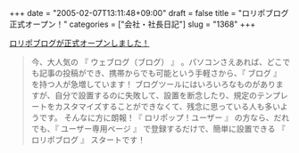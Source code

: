 +++
date = "2005-02-07T13:11:48+09:00"
draft = false
title = "ロリポブログ正式オープン！"
categories = ["会社・社長日記"]
slug = "1368"
+++

<a href="http://lolipop.jp/?mode=manual&state=user&state2=lolipo_blog" target="_blank">ロリポブログが正式オープンしました！</a>
<blockquote>今、大人気の 『 ウェブログ（ブログ） 』 。パソコンさえあれば、どこでも記事の投稿ができ、携帯からでも可能という手軽さから、『 ブログ 』 を持つ人が急増しています！
ブログツールにはいろいろなものがありますが、自分で設置するのに失敗して、設置を断念したり、規定のテンプレートをカスタマイズすることができなくて、残念に思っている人も多いようです。
そんなに方に朗報！『 ロリポップ！ユーザー 』 の方なら、だれでも、『 ユーザー専用ページ 』 で登録するだけで、簡単に設置できる 『 ロリポブログ 』 スタートです！</blockquote>
